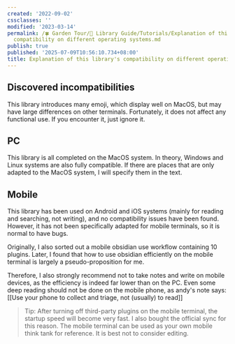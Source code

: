 ```yaml
---
created: '2022-09-02'
cssclasses: ''
modified: '2023-03-14'
permalink: /🍀 Garden Tour/🧰 Library Guide/Tutorials/Explanation of this library's
  compatibility on different operating systems.md
publish: true
published: '2025-07-09T10:56:10.734+08:00'
title: Explanation of this library's compatibility on different operating systems
---
```

## Discovered incompatibilities

This library introduces many emoji, which display well on MacOS, but may have large differences on other terminals. Fortunately, it does not affect any functional use. If you encounter it, just ignore it.

## PC

This library is all completed on the MacOS system. In theory, Windows and Linux systems are also fully compatible.
If there are places that are only adapted to the MacOS system, I will specify them in the text.

## Mobile

This library has been used on Android and iOS systems (mainly for reading and searching, not writing), and no compatibility issues have been found. However, it has not been specifically adapted for mobile terminals, so it is normal to have bugs.

Originally, I also sorted out a mobile obsidian use workflow containing 10 plugins. Later, I found that how to use obsidian efficiently on the mobile terminal is largely a pseudo-proposition for me.

Therefore, I also strongly recommend not to take notes and write on mobile devices, as the efficiency is indeed far lower than on the PC. Even some deep reading should not be done on the mobile phone, as andy's note says: [[Use your phone to collect and triage, not (usually) to read]]

>Tip: After turning off third-party plugins on the mobile terminal, the startup speed will become very fast. I also bought the official sync for this reason. The mobile terminal can be used as your own mobile think tank for reference. It is best not to consider editing. 